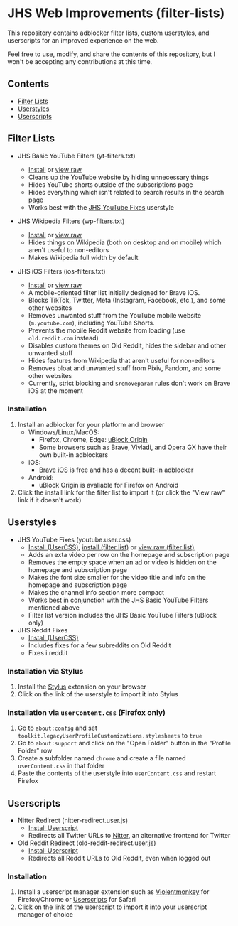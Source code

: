 # JHS Web Improvements (filter-lists)

This repository contains adblocker filter lists, custom userstyles, and userscripts for an improved experience on the web.

Feel free to use, modify, and share the contents of this repository, but I won't be accepting any contributions at this time.

## Contents
* [Filter Lists](#filter-lists)
* [Userstyles](#userstyles)
* [Userscripts](#userscripts)

## Filter Lists

* JHS Basic YouTube Filters (yt-filters.txt)
  * [Install](https://subscribe.adblockplus.org/?location=https%3A%2F%2Fraw.githubusercontent.com%2Fjocoro19%2Ffilter-lists%2Fmain%2Ffilters%2Fyt-filters.txt&title=JHS%20Basic%20FYouTube%20Filters) or [view raw](https://raw.githubusercontent.com/jocoro19/filter-lists/main/filters/yt-filters.txt)
  * Cleans up the YouTube website by hiding unnecessary things
  * Hides YouTube shorts outside of the subscriptions page
  * Hides everything which isn't related to search results in the search page
  * Works best with the [JHS YouTube Fixes](https://raw.githubusercontent.com/jocoro19/filter-lists/main/styles/youtube.user.css) userstyle
 
* JHS Wikipedia Filters (wp-filters.txt)
  * [Install](https://subscribe.adblockplus.org/?location=https%3A%2F%2Fraw.githubusercontent.com%2Fjocoro19%2Ffilter-lists%2Fmain%2Ffilters%2Fwp-filters.txt&title=JHS%20Wikipedia%20Filters) or [view raw](https://raw.githubusercontent.com/jocoro19/filter-lists/main/filters/wp-filters.txt)
  * Hides things on Wikipedia (both on desktop and on mobile) which aren't useful to non-editors
  * Makes Wikipedia full width by default
 
* JHS iOS Filters (ios-filters.txt)
  * [Install](https://subscribe.adblockplus.org/?location=https%3A%2F%2Fraw.githubusercontent.com%2Fjocoro19%2Ffilter-lists%2Fmain%2Ffilters%2Fios-filters.txt&title=JHS%20iOS%20Filters) or [view raw](https://raw.githubusercontent.com/jocoro19/filter-lists/main/filters/ios-filters.txt)
  * A mobile-oriented filter list initially designed for Brave iOS.
  * Blocks TikTok, Twitter, Meta (Instagram, Facebook, etc.), and some other websites
  * Removes unwanted stuff from the YouTube mobile website (`m.youtube.com`), including YouTube Shorts.
  * Prevents the mobile Reddit website from loading (use `old.reddit.com` instead)
  * Disables custom themes on Old Reddit, hides the sidebar and other unwanted stuff
  * Hides features from Wikipedia that aren't useful for non-editors
  * Removes bloat and unwanted stuff from Pixiv, Fandom, and some other websites
  * Currently, strict blocking and `$removeparam` rules don't work on Brave iOS at the moment
 
### Installation

1. Install an adblocker for your platform and browser
    * Windows/Linux/MacOS: 
      * Firefox, Chrome, Edge: [uBlock Origin](https://github.com/gorhill/uBlock)
      * Some browsers such as Brave, Vivladi, and Opera GX have their own built-in adblockers
    * iOS:
      * [Brave iOS](https://brave.com/ios/) is free and has a decent built-in adblocker
    * Android:
      * uBlock Origin is avaliable for Firefox on Android
3. Click the install link for the filter list to import it (or click the "View raw" link if it doesn't work)

## Userstyles

* JHS YouTube Fixes (youtube.user.css)
  * [Install (UserCSS)](https://raw.githubusercontent.com/jocoro19/filter-lists/main/styles/youtube.user.css), [install (filter list)](https://subscribe.adblockplus.org/?location=https%3A%2F%2Fraw.githubusercontent.com%2Fjocoro19%2Ffilter-lists%2Fmain%2Ffilters%2Fyt-css-filters.txt&title=JHS%20Basic%20YouTube%20Fixes%20%28filter%20list%29) or [view raw (filter list)](https://raw.githubusercontent.com/jocoro19/filter-lists/main/filters/yt-css-filters.txt)
  * Adds an exta video per row on the homepage and subscription page
  * Removes the empty space when an ad or video is hidden on the homepage and subscription page
  * Makes the font size smaller for the video title and info on the homepage and subscription page
  * Makes the channel info section more compact
  * Works best in conjunction with the JHS Basic YouTube Filters mentioned above
  * Filter list version includes the JHS Basic YouTube Filters (uBlock only)
* JHS Reddit Fixes
  * [Install (UserCSS)](https://raw.githubusercontent.com/jocoro19/filter-lists/main/styles/reddit.user.css)
  * Includes fixes for a few subreddits on Old Reddit
  * Fixes i.redd.it


### Installation via Stylus
1. Install the [Stylus](https://github.com/openstyles/stylus) extension on your browser
2. Click on the link of the userstyle to import it into Stylus

### Installation via `userContent.css` (Firefox only)
1. Go to `about:config` and set `toolkit.legacyUserProfileCustomizations.stylesheets` to `true`
2. Go to `about:support` and click on the "Open Folder" button in the "Profile Folder" row
3. Create a subfolder named `chrome` and create a file named `userContent.css` in that folder
4. Paste the contents of the userstyle into `userContent.css` and restart Firefox

## Userscripts
* Nitter Redirect (nitter-redirect.user.js)
  * [Install Userscript](https://raw.githubusercontent.com/jocoro19/filter-lists/main/scripts/nitter-redirect.user.js)
  * Redirects all Twitter URLs to [Nitter](https://github.com/zedeus/nitter), an alternative frontend for Twitter
* Old Reddit Redirect (old-reddit-redirect.user.js)
  * [Install Userscript](https://raw.githubusercontent.com/jocoro19/filter-lists/main/scripts/old-reddit-redirect.user.js)
  * Redirects all Reddit URLs to Old Reddit, even when logged out

### Installation
1. Install a userscript manager extension such as [Violentmonkey](https://violentmonkey.github.io/) for Firefox/Chrome or [Userscripts](https://github.com/quoid/userscripts) for Safari
2. Click on the link of the userscript to import it into your userscript manager of choice
